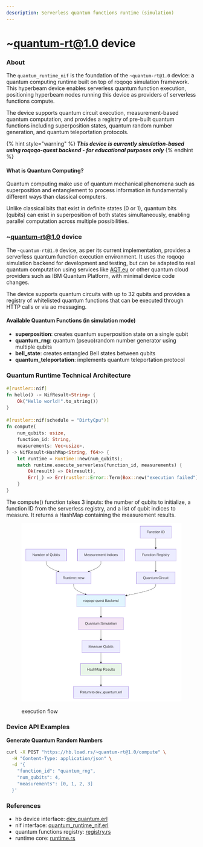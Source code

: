 ```yaml
---
description: Serverless quantum functions runtime (simulation)
---
```


# \~quantum-rt@1.0 device

### About

The `quantum_runtime_nif` is the foundation of the `~quantum-rt@1.0` device: a quantum computing runtime built on top of roqoqo simulation framework. This hyperbeam device enables serverless quantum function execution, positioning hyperbeam nodes running this device as providers of serverless functions compute.

The device supports quantum circuit execution, measurement-based quantum computation, and provides a registry of pre-built quantum functions including superposition states, quantum random number generation, and quantum teleportation protocols.

{% hint style="warning" %}
_**This device is currently simulation-based using roqoqo-quest backend - for educational purposes only**_
{% endhint %}

#### What is Quantum Computing?

Quantum computing make use of quantum mechanical phenomena such as superposition and entanglement to process information in fundamentally different ways than classical computers.

Unlike classical bits that exist in definite states (0 or 1), quantum bits (qubits) can exist in superposition of both states simultaneously, enabling parallel computation across multiple possibilities.

### \~quantum-rt@1.0 device

The `~quantum-rt@1.0` device, as per its current implementation, provides a serverless quantum function execution environment. It uses the roqoqo simulation backend for development and testing, but can be adapted to real quantum computation using services like [AQT.eu](https://aqt.eu) or other quantum cloud providers such as IBM Quantum Platform, with minimal device code changes.

The device supports quantum circuits with up to 32 qubits and provides a registry of whitelisted quantum functions that can be executed through HTTP calls or via ao messaging.

#### Available Quantum Functions (in simulation mode)

* **superposition**: creates quantum superposition state on a single qubit
* **quantum\_rng**: quantum (pseuo)random number generator using multiple qubits
* **bell\_state**: creates entangled Bell states between qubits
* **quantum\_teleportation**: implements quantum teleportation protocol

### Quantum Runtime Technical Architecture

```rust
#[rustler::nif]
fn hello() -> NifResult<String> {
    Ok("Hello world!".to_string())
}

#[rustler::nif(schedule = "DirtyCpu")]
fn compute(
    num_qubits: usize,
    function_id: String,
    measurements: Vec<usize>,
) -> NifResult<HashMap<String, f64>> {
    let runtime = Runtime::new(num_qubits);
    match runtime.execute_serverless(function_id, measurements) {
        Ok(result) => Ok(result),
        Err(_) => Err(rustler::Error::Term(Box::new("execution failed"))),
    }
}
```

The compute() function takes 3 inputs: the number of qubits to initialize, a function ID from the serverless registry, and a list of qubit indices to measure. It returns a HashMap containing the measurement results.

<figure><img src=".gitbook/assets/image (1).png" alt=""><figcaption><p>execution flow</p></figcaption></figure>

### Device API Examples

**Generate Quantum Random Numbers**

```bash
curl -X POST "https://hb.load.rs/~quantum-rt@1.0/compute" \
  -H "Content-Type: application/json" \
  -d '{
    "function_id": "quantum_rng",
    "num_qubits": 4,
    "measurements": [0, 1, 2, 3]
  }'
```

### References

* hb device interface: [dev\_quantum.erl](https://github.com/loadnetwork/load_hb/blob/main/src/dev_quantum.erl)
* nif interface: [quantum\_runtime\_nif.erl](https://github.com/loadnetwork/load_hb/blob/main/src/quantum_runtime_nif.erl)
* quantum functions registry: [registry.rs](https://github.com/loadnetwork/load_hb/blob/main/native/quantum_runtime_nif/src/core/registry.rs)
* runtime core: [runtime.rs](https://github.com/loadnetwork/load_hb/blob/main/native/quantum_runtime_nif/src/core/runtime.rs)
